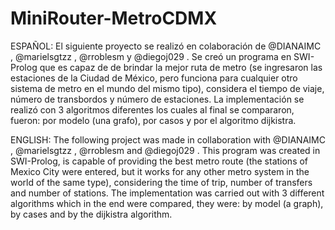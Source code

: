 # MiniRouter-MetroCDMX

ESPAÑOL: El siguiente proyecto se realizó en colaboración de @DIANAIMC , @marielsgtzz , @rroblesm y @diegoj029 . Se creó un programa en SWI-Prolog que es capaz de de brindar la mejor ruta de metro (se ingresaron las estaciones de la Ciudad de México, pero funciona para cualquier otro sistema de metro en el mundo del mismo tipo), considera el tiempo de viaje, número de transbordos y número de estaciones. La implementación se realizó con 3 algoritmos diferentes los cuales al final se compararon, fueron: por modelo (una grafo), por casos y por el algoritmo dijkistra.

ENGLISH: The following project was made in collaboration with @DIANAIMC , @marielsgtzz , @rroblesm and @diegoj029 . This program was created in SWI-Prolog, is capable of providing the best metro route (the stations of Mexico City were entered, but it works for any other metro system in the world of the same type), considering the time of trip, number of transfers and number of stations. The implementation was carried out with 3 different algorithms which in the end were compared, they were: by model (a graph), by cases and by the dijkistra algorithm.
